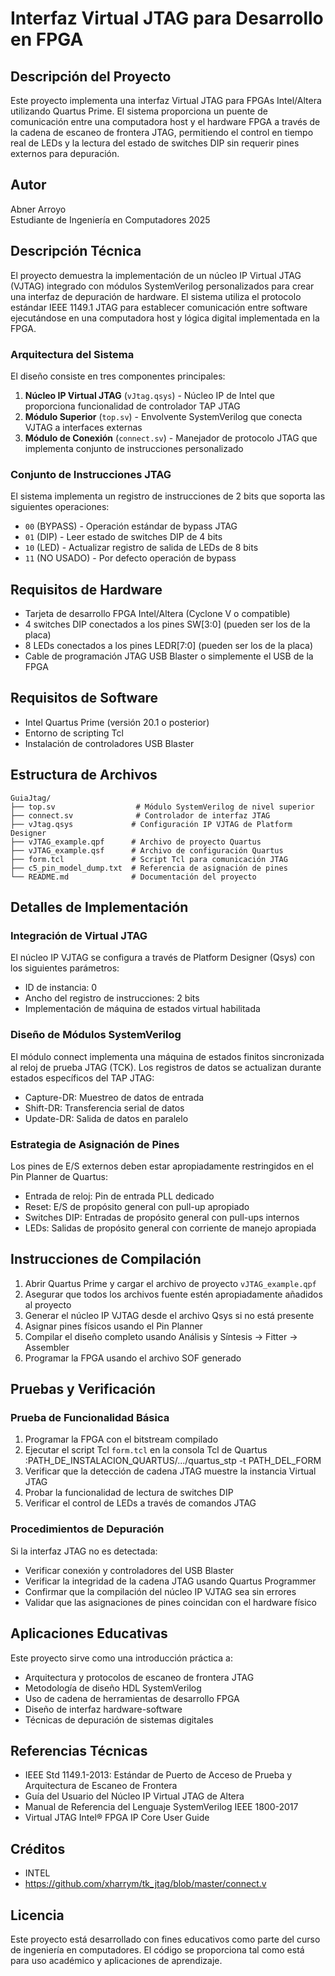 # Interfaz Virtual JTAG para Desarrollo en FPGA

## Descripción del Proyecto

Este proyecto implementa una interfaz Virtual JTAG para FPGAs Intel/Altera utilizando Quartus Prime. El sistema proporciona un puente de comunicación entre una computadora host y el hardware FPGA a través de la cadena de escaneo de frontera JTAG, permitiendo el control en tiempo real de LEDs y la lectura del estado de switches DIP sin requerir pines externos para depuración.

## Autor

Abner Arroyo  
Estudiante de Ingeniería en Computadores
2025

## Descripción Técnica

El proyecto demuestra la implementación de un núcleo IP Virtual JTAG (VJTAG) integrado con módulos SystemVerilog personalizados para crear una interfaz de depuración de hardware. El sistema utiliza el protocolo estándar IEEE 1149.1 JTAG para establecer comunicación entre software ejecutándose en una computadora host y lógica digital implementada en la FPGA.

### Arquitectura del Sistema

El diseño consiste en tres componentes principales:

1. **Núcleo IP Virtual JTAG** (`vJtag.qsys`) - Núcleo IP de Intel que proporciona funcionalidad de controlador TAP JTAG
2. **Módulo Superior** (`top.sv`) - Envolvente SystemVerilog que conecta VJTAG a interfaces externas
3. **Módulo de Conexión** (`connect.sv`) - Manejador de protocolo JTAG que implementa conjunto de instrucciones personalizado

### Conjunto de Instrucciones JTAG

El sistema implementa un registro de instrucciones de 2 bits que soporta las siguientes operaciones:

- `00` (BYPASS) - Operación estándar de bypass JTAG
- `01` (DIP) - Leer estado de switches DIP de 4 bits
- `10` (LED) - Actualizar registro de salida de LEDs de 8 bits
- `11` (NO USADO) - Por defecto operación de bypass

## Requisitos de Hardware

- Tarjeta de desarrollo FPGA Intel/Altera (Cyclone V o compatible)
- 4 switches DIP conectados a los pines SW[3:0] (pueden ser los de la placa)
- 8 LEDs conectados a los pines LEDR[7:0] (pueden ser los de la placa)
- Cable de programación JTAG USB Blaster o simplemente el USB de la FPGA

## Requisitos de Software

- Intel Quartus Prime (versión 20.1 o posterior)
- Entorno de scripting Tcl
- Instalación de controladores USB Blaster

## Estructura de Archivos

```
GuiaJtag/
├── top.sv                  # Módulo SystemVerilog de nivel superior
├── connect.sv              # Controlador de interfaz JTAG
├── vJtag.qsys             # Configuración IP VJTAG de Platform Designer
├── vJTAG_example.qpf      # Archivo de proyecto Quartus
├── vJTAG_example.qsf      # Archivo de configuración Quartus
├── form.tcl               # Script Tcl para comunicación JTAG
├── c5_pin_model_dump.txt  # Referencia de asignación de pines
└── README.md              # Documentación del proyecto
```

## Detalles de Implementación

### Integración de Virtual JTAG

El núcleo IP VJTAG se configura a través de Platform Designer (Qsys) con los siguientes parámetros:
- ID de instancia: 0
- Ancho del registro de instrucciones: 2 bits
- Implementación de máquina de estados virtual habilitada

### Diseño de Módulos SystemVerilog

El módulo connect implementa una máquina de estados finitos sincronizada al reloj de prueba JTAG (TCK). Los registros de datos se actualizan durante estados específicos del TAP JTAG:
- Capture-DR: Muestreo de datos de entrada
- Shift-DR: Transferencia serial de datos
- Update-DR: Salida de datos en paralelo

### Estrategia de Asignación de Pines

Los pines de E/S externos deben estar apropiadamente restringidos en el Pin Planner de Quartus:
- Entrada de reloj: Pin de entrada PLL dedicado
- Reset: E/S de propósito general con pull-up apropiado
- Switches DIP: Entradas de propósito general con pull-ups internos
- LEDs: Salidas de propósito general con corriente de manejo apropiada

## Instrucciones de Compilación

1. Abrir Quartus Prime y cargar el archivo de proyecto `vJTAG_example.qpf`
2. Asegurar que todos los archivos fuente estén apropiadamente añadidos al proyecto
3. Generar el núcleo IP VJTAG desde el archivo Qsys si no está presente
4. Asignar pines físicos usando el Pin Planner
5. Compilar el diseño completo usando Análisis y Síntesis → Fitter → Assembler
6. Programar la FPGA usando el archivo SOF generado

## Pruebas y Verificación

### Prueba de Funcionalidad Básica

1. Programar la FPGA con el bitstream compilado
2. Ejecutar el script Tcl `form.tcl` en la consola Tcl de Quartus :PATH_DE_INSTALACION_QUARTUS/.../quartus_stp -t PATH_DEL_FORM
3. Verificar que la detección de cadena JTAG muestre la instancia Virtual JTAG
4. Probar la funcionalidad de lectura de switches DIP
5. Verificar el control de LEDs a través de comandos JTAG

### Procedimientos de Depuración

Si la interfaz JTAG no es detectada:
- Verificar conexión y controladores del USB Blaster
- Verificar la integridad de la cadena JTAG usando Quartus Programmer
- Confirmar que la compilación del núcleo IP VJTAG sea sin errores
- Validar que las asignaciones de pines coincidan con el hardware físico

## Aplicaciones Educativas

Este proyecto sirve como una introducción práctica a:
- Arquitectura y protocolos de escaneo de frontera JTAG
- Metodología de diseño HDL SystemVerilog
- Uso de cadena de herramientas de desarrollo FPGA
- Diseño de interfaz hardware-software
- Técnicas de depuración de sistemas digitales

## Referencias Técnicas

- IEEE Std 1149.1-2013: Estándar de Puerto de Acceso de Prueba y Arquitectura de Escaneo de Frontera
- Guía del Usuario del Núcleo IP Virtual JTAG de Altera
- Manual de Referencia del Lenguaje SystemVerilog IEEE 1800-2017
- Virtual JTAG Intel® FPGA IP Core User Guide

## Créditos
 - INTEL
 - https://github.com/xharrym/tk_jtag/blob/master/connect.v


## Licencia

Este proyecto está desarrollado con fines educativos como parte del curso de ingeniería en computadores. El código se proporciona tal como está para uso académico y aplicaciones de aprendizaje.

